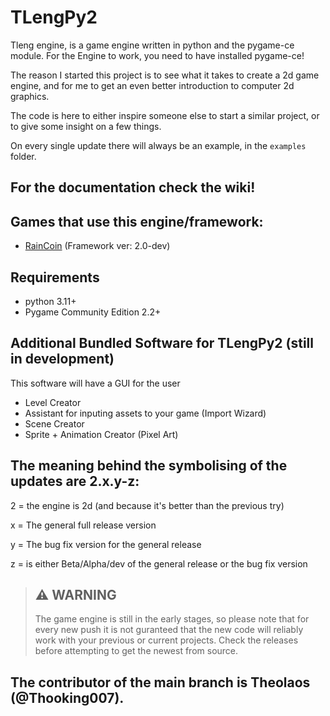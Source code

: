 # TLengPy2

Tleng engine, is a game engine written in python and the pygame-ce module. For the Engine to work, you need to have installed pygame-ce!

The reason I started this project is to see what it takes to create a 2d game engine, and for me to get an even better introduction to computer 2d graphics.

The code is here to either inspire someone else to start a similar project, or to give some insight on a few things.

On every single update there will always be an example, in the `examples` folder.

## For the documentation check the wiki!

## Games that use this engine/framework:

- [RainCoin](https://github.com/TheooKing/RainCoin) (Framework ver: 2.0-dev)

## Requirements
- python 3.11+
- Pygame Community Edition 2.2+

## Additional Bundled Software for TLengPy2 (still in development)

This software will have a GUI for the user

- Level Creator
- Assistant for inputing assets to your game (Import Wizard)
- Scene Creator
- Sprite + Animation Creator (Pixel Art)

## The meaning behind the symbolising of the updates are 2.x.y-z:

2 = the engine is 2d (and because it's better than the previous try)

x = The general full release version 

y = The bug fix version for the general release

z = is either Beta/Alpha/dev of the general release or the bug fix version

> ## :warning: WARNING 
>
> The game engine is still in the early stages, so please note that for every new push it is not guranteed that the new code will reliably work with your previous or current projects. Check the releases before attempting to get the newest from source.
 
## The contributor of the main branch is Theolaos (@Thooking007).
